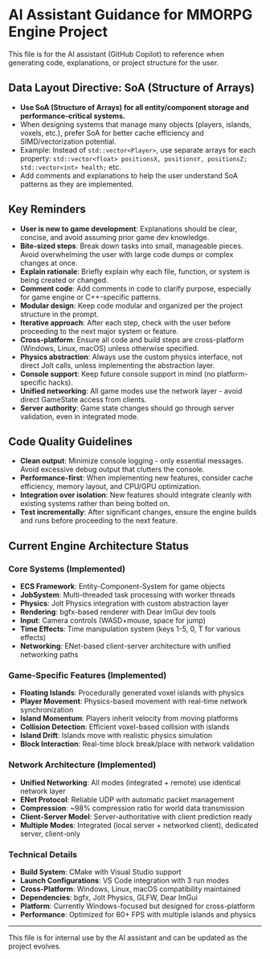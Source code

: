 # AI Assistant Guidance for MMORPG Engine Project

This file is for the AI assistant (GitHub Copilot) to reference when generating code, explanations, or project structure for the user.


## Data Layout Directive: SoA (Structure of Arrays)

- **Use SoA (Structure of Arrays) for all entity/component storage and performance-critical systems.**
- When designing systems that manage many objects (players, islands, voxels, etc.), prefer SoA for better cache efficiency and SIMD/vectorization potential.
- Example: Instead of `std::vector<Player>`, use separate arrays for each property: `std::vector<float> positionsX, positionsY, positionsZ; std::vector<int> health;` etc.
- Add comments and explanations to help the user understand SoA patterns as they are implemented.

## Key Reminders

- **User is new to game development**: Explanations should be clear, concise, and avoid assuming prior game dev knowledge.
- **Bite-sized steps**: Break down tasks into small, manageable pieces. Avoid overwhelming the user with large code dumps or complex changes at once.
- **Explain rationale**: Briefly explain why each file, function, or system is being created or changed.
- **Comment code**: Add comments in code to clarify purpose, especially for game engine or C++-specific patterns.
- **Modular design**: Keep code modular and organized per the project structure in the prompt.
- **Iterative approach**: After each step, check with the user before proceeding to the next major system or feature.
- **Cross-platform**: Ensure all code and build steps are cross-platform (Windows, Linux, macOS) unless otherwise specified.
- **Physics abstraction**: Always use the custom physics interface, not direct Jolt calls, unless implementing the abstraction layer.
- **Console support**: Keep future console support in mind (no platform-specific hacks).
- **Unified networking**: All game modes use the network layer - avoid direct GameState access from clients.
- **Server authority**: Game state changes should go through server validation, even in integrated mode.

## Code Quality Guidelines

- **Clean output**: Minimize console logging - only essential messages. Avoid excessive debug output that clutters the console.
- **Performance-first**: When implementing new features, consider cache efficiency, memory layout, and CPU/GPU optimization.
- **Integration over isolation**: New features should integrate cleanly with existing systems rather than being bolted on.
- **Test incrementally**: After significant changes, ensure the engine builds and runs before proceeding to the next feature.

## Current Engine Architecture Status

### Core Systems (Implemented)
- **ECS Framework**: Entity-Component-System for game objects
- **JobSystem**: Multi-threaded task processing with worker threads
- **Physics**: Jolt Physics integration with custom abstraction layer
- **Rendering**: bgfx-based renderer with Dear ImGui dev tools
- **Input**: Camera controls (WASD+mouse, space for jump)
- **Time Effects**: Time manipulation system (keys 1-5, 0, T for various effects)
- **Networking**: ENet-based client-server architecture with unified networking paths

### Game-Specific Features (Implemented)
- **Floating Islands**: Procedurally generated voxel islands with physics
- **Player Movement**: Physics-based movement with real-time network synchronization
- **Island Momentum**: Players inherit velocity from moving platforms
- **Collision Detection**: Efficient voxel-based collision with islands
- **Island Drift**: Islands move with realistic physics simulation
- **Block Interaction**: Real-time block break/place with network validation

### Network Architecture (Implemented)
- **Unified Networking**: All modes (integrated + remote) use identical network layer
- **ENet Protocol**: Reliable UDP with automatic packet management
- **Compression**: ~98% compression ratio for world data transmission
- **Client-Server Model**: Server-authoritative with client prediction ready
- **Multiple Modes**: Integrated (local server + networked client), dedicated server, client-only

### Technical Details
- **Build System**: CMake with Visual Studio support
- **Launch Configurations**: VS Code integration with 3 run modes
- **Cross-Platform**: Windows, Linux, macOS compatibility maintained
- **Dependencies**: bgfx, Jolt Physics, GLFW, Dear ImGui
- **Platform**: Currently Windows-focused but designed for cross-platform
- **Performance**: Optimized for 60+ FPS with multiple islands and physics

---

This file is for internal use by the AI assistant and can be updated as the project evolves.
